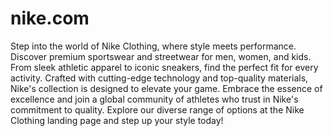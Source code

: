 # nike.com
Step into the world of Nike Clothing, where style meets performance. Discover premium sportswear and streetwear for men, women, and kids. From sleek athletic apparel to iconic sneakers, find the perfect fit for every activity. Crafted with cutting-edge technology and top-quality materials, Nike's collection is designed to elevate your game. Embrace the essence of excellence and join a global community of athletes who trust in Nike's commitment to quality. Explore our diverse range of options at the Nike Clothing landing page and step up your style today!

